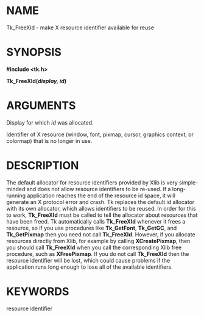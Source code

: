 # NAME

Tk_FreeXId - make X resource identifier available for reuse

# SYNOPSIS

**#include \<tk.h\>**

**Tk_FreeXId(***display, id***)**

# ARGUMENTS

Display for which *id* was allocated.

Identifier of X resource (window, font, pixmap, cursor, graphics
context, or colormap) that is no longer in use.

# DESCRIPTION

The default allocator for resource identifiers provided by Xlib is very
simple-minded and does not allow resource identifiers to be re-used. If
a long-running application reaches the end of the resource id space, it
will generate an X protocol error and crash. Tk replaces the default id
allocator with its own allocator, which allows identifiers to be reused.
In order for this to work, **Tk_FreeXId** must be called to tell the
allocator about resources that have been freed. Tk automatically calls
**Tk_FreeXId** whenever it frees a resource, so if you use procedures
like **Tk_GetFont**, **Tk_GetGC**, and **Tk_GetPixmap** then you need
not call **Tk_FreeXId**. However, if you allocate resources directly
from Xlib, for example by calling **XCreatePixmap**, then you should
call **Tk_FreeXId** when you call the corresponding Xlib free procedure,
such as **XFreePixmap**. If you do not call **Tk_FreeXId** then the
resource identifier will be lost, which could cause problems if the
application runs long enough to lose all of the available identifiers.

# KEYWORDS

resource identifier
